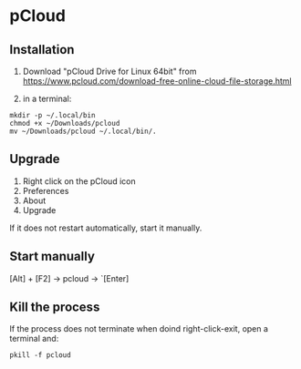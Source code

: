 # pCloud

## Installation
1. Download "pCloud Drive for Linux 64bit" from <https://www.pcloud.com/download-free-online-cloud-file-storage.html>

1. in a terminal:
```
mkdir -p ~/.local/bin
chmod +x ~/Downloads/pcloud
mv ~/Downloads/pcloud ~/.local/bin/.
```

## Upgrade
1. Right click on the pCloud icon
1. Preferences
1. About
1. Upgrade

If it does not restart automatically, start it manually.

## Start manually
[Alt] + [F2] → pcloud → `[Enter]

## Kill the process
If the process does not terminate when doind right-click-exit, open a terminal and:
```
pkill -f pcloud
```

